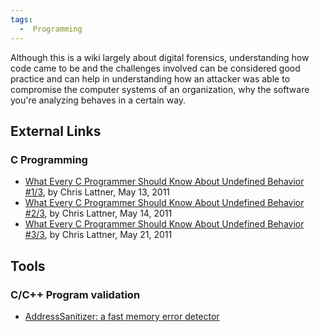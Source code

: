 ```yaml
---
tags:
  -  Programming
---
```

Although this is a wiki largely about digital forensics, understanding
how code came to be and the challenges involved can be considered good
practice and can help in understanding how an attacker was able to
compromise the computer systems of an organization, why the software
you're analyzing behaves in a certain way.

## External Links

### C Programming

- [What Every C Programmer Should Know About Undefined Behavior
  \#1/3](http://blog.llvm.org/2011/05/what-every-c-programmer-should-know.html),
  by Chris Lattner, May 13, 2011
- [What Every C Programmer Should Know About Undefined Behavior
  \#2/3](http://blog.llvm.org/2011/05/what-every-c-programmer-should-know_14.html),
  by Chris Lattner, May 14, 2011
- [What Every C Programmer Should Know About Undefined Behavior
  \#3/3](http://blog.llvm.org/2011/05/what-every-c-programmer-should-know_21.html),
  by Chris Lattner, May 21, 2011

## Tools

### C/C++ Program validation

- [AddressSanitizer: a fast memory error
  detector](https://code.google.com/p/address-sanitizer/)

